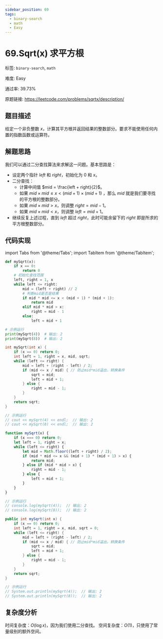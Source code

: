 ```yaml
---
sidebar_position: 69
tags:
  - binary-search
  - math
  - Easy
---
```


# 69.Sqrt(x) 求平方根

标签: `binary-search`, `math`

难度: Easy

通过率: 39.73%

原题链接: https://leetcode.com/problems/sqrtx/description/

## 题目描述
给定一个非负整数 $x$，计算其平方根并返回结果的整数部分。要求不能使用任何内置的指数函数或运算符。

## 解题思路
我们可以通过二分查找算法来求解这一问题。基本思路是：

- 设定两个指针 $left$ 和 $right$，初始化为 0 和 $x$。
- 二分查找：
  - 计算中间值 $mid = \frac{left + right}{2}$。
  - 如果 $mid \times mid \leq x < (mid + 1) \times (mid + 1)$ ，那么 $mid$ 就是我们要寻找的平方根的整数部分。
  - 如果 $mid \times mid > x$，则调整 $right = mid - 1$。
  - 如果 $mid \times mid < x$，则调整 $left = mid + 1$。
- 继续反复上述过程，直到 $left$ 超过 $right$，此时可能余留下的 $right$ 即是所求的平方根整数部分。

## 代码实现
import Tabs from '@theme/Tabs';
import TabItem from '@theme/TabItem';

<Tabs>
<TabItem value="python" label="Python">

```python
def mySqrt(x):
    if x == 0:
        return 0
    # 初始化查找范围
    left, right = 1, x
    while left <= right:
        mid = (left + right) // 2
        # 判断mid是否是结果
        if mid * mid <= x < (mid + 1) * (mid + 1):
            return mid
        elif mid * mid > x:
            right = mid - 1
        else:
            left = mid + 1

# 示例运行
print(mySqrt(4))  # 输出: 2
print(mySqrt(8))  # 输出: 2
```

</TabItem>
<TabItem value="cpp" label="C++">

```cpp
int mySqrt(int x) {
    if (x == 0) return 0;
    int left = 1, right = x, mid, sqrt;
    while (left <= right) {
        mid = left + (right - left) / 2;
        if (mid <= x / mid) { // 防止mid*mid溢出，转换条件
            sqrt = mid;
            left = mid + 1;
        } else {
            right = mid - 1;
        }
    }
    return sqrt;
}

// 示例运行
// cout << mySqrt(4) << endl;  // 输出: 2
// cout << mySqrt(8) << endl;  // 输出: 2
```

</TabItem>
<TabItem value="javascript" label="JavaScript">

```javascript
function mySqrt(x) {
    if (x === 0) return 0;
    let left = 1, right = x;
    while (left <= right) {
        let mid = Math.floor((left + right) / 2);
        if (mid * mid <= x && (mid + 1) * (mid + 1) > x) {
            return mid;
        } else if (mid * mid > x) {
            right = mid - 1;
        } else {
            left = mid + 1;
        }
    }
}

// 示例运行
// console.log(mySqrt(4));  // 输出: 2
// console.log(mySqrt(8));  // 输出: 2
```

</TabItem>
<TabItem value="java" label="Java">

```java
public int mySqrt(int x) {
    if (x == 0) return 0;
    int left = 1, right = x, mid, sqrt = 0;
    while (left <= right) {
        mid = left + (right - left) / 2;
        if (mid <= x / mid) { // 防止mid*mid溢出，转换条件
            sqrt = mid;
            left = mid + 1;
        } else {
            right = mid - 1;
        }
    }
    return sqrt;
}

// 示例运行
// System.out.println(mySqrt(4));  // 输出: 2
// System.out.println(mySqrt(8));  // 输出: 2
```

</TabItem>
</Tabs>

## 复杂度分析
时间复杂度：$O(\log{x})$，因为我们使用二分查找。
空间复杂度：$O(1)$，只使用了常量级别的额外空间。
